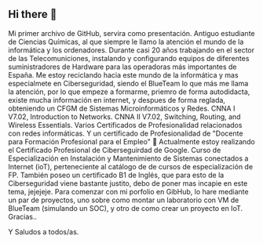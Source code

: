 ## Hi there 👋
Mi primer archivo de GitHub, servira como presentación.
Antiguo estudiante de Ciencias Químicas, al que siempre le llamo la atención el mundo de la informática y los ordenadores.
Durante casi 20 años trabajando en el sector de las Telecomuniciones, instalando y configurando equipos de diferentes suministradores de Hardware para las operadoras más importantes de España.
Me estoy reciclando hacia este mundo de la informática y mas especialmete en Ciberseguridad, siendo el BlueTeam lo que más me llama la atención, por lo que empeze a formarme, priemro de forma autodidacta, existe mucha información en internet,
y despues de forma reglada, obteniendo un CFGM de Sistemas Microinformáticos y Redes.
CNNA I V7.02, Introduction to Networks.
CNNA II V7.02, Switching, Routing, and Wireless Essentials.
Varios Certificados de Profesionalidad relacionados con redes informáticas.
Y un certificado de Profesionalidad de "Docente para Formación Profesional para el Empleo"
🌱 Actualmente estoy realizando el Certificado Profesional de Ciberseguirdad de Google.
    Curso de Especialización en Instalación y Mantenimiento de Sistemas conectados a Internet (ioT), perteneciente al catálogo de de cursos de especialización de FP.
También poseo un certificado B1 de Inglés, que para esto de la Ciberseguridad viene bastante justito, debo de poner mas incapie en este tema, jejejeje.
Para comenzar con mi porfolio en GibHub, lo hare mediante un par de proyectos, uno sobre como montar un laboratorio con VM de BlueTeam (simulando un SOC), 
y otro de como crear un proyecto en IoT.
Gracias..

Y Saludos a todos/as.



<!--
**BenzenoBlue/BenzenoBlue** is a ✨ _special_ ✨ repository because its `README.md` (this file) appears on your GitHub profile.

Here are some ideas to get you started:

- 🔭 I’m currently working on ...
- 

- 👯 I’m looking to collaborate on ...
- 🤔 I’m looking for help with ...
- 💬 Ask me about ...
- 📫 How to reach me: ...
- 😄 Pronouns: ...
- ⚡ Fun fact: ...
-->
